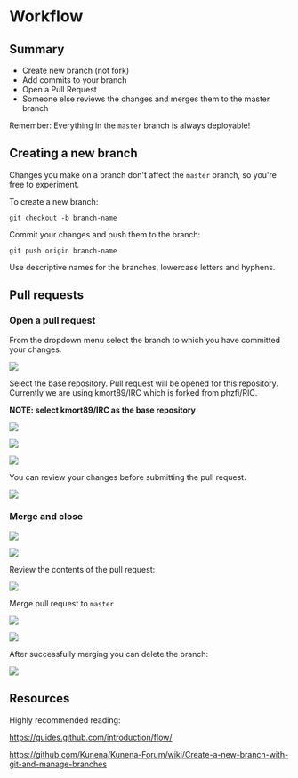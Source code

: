 # Workflow

## Summary

- Create new branch (not fork)
- Add commits to your branch
- Open a Pull Request
- Someone else reviews the changes and merges them to the master branch

Remember: Everything in the <code>master</code> branch is always deployable!

## Creating a new branch

Changes you make on a branch don't affect the <code>master</code> branch, so you're free to experiment.

To create a new branch:

	git checkout -b branch-name

Commit your changes and push them to the branch:

	git push origin branch-name

Use descriptive names for the branches, lowercase letters and hyphens.

## Pull requests

### Open a pull request

From the dropdown menu select the branch to which you have committed your changes.

![](https://raw.githubusercontent.com/kmort89/RIC/master/docs/images/workflow/02-branch-ahead.png)

Select the base repository. Pull request will be opened for this repository. Currently we are using kmort89/IRC which is forked from phzfi/RIC. 

**NOTE: select kmort89/IRC as the base repository**

![](https://raw.githubusercontent.com/kmort89/RIC/master/docs/images/workflow/03a-base-phz.png)

![](https://raw.githubusercontent.com/kmort89/RIC/master/docs/images/workflow/03b-base-selection.png)

![](https://raw.githubusercontent.com/kmort89/RIC/master/docs/images/workflow/03c-base-master.png)

You can review your changes before submitting the pull request.

![](https://raw.githubusercontent.com/kmort89/RIC/master/docs/images/workflow/05-open-review.png)

### Merge and close

![](https://raw.githubusercontent.com/kmort89/RIC/master/docs/images/workflow/04a-pull-requests.png)

![](https://raw.githubusercontent.com/kmort89/RIC/master/docs/images/workflow/04b-pull-requests.png)

Review the contents of the pull request:

![](https://raw.githubusercontent.com/kmort89/RIC/master/docs/images/workflow/04c-pull-review.png)

Merge pull request to <code>master</code>

![](https://raw.githubusercontent.com/kmort89/RIC/master/docs/images/workflow/04d-pull-merge.png)

![](https://raw.githubusercontent.com/kmort89/RIC/master/docs/images/workflow/04e-pull-confirm.png)

After successfully merging you can delete the branch:

![](https://raw.githubusercontent.com/kmort89/RIC/master/docs/images/workflow/04f-pull-delete.png)

## Resources

Highly recommended reading:

https://guides.github.com/introduction/flow/

https://github.com/Kunena/Kunena-Forum/wiki/Create-a-new-branch-with-git-and-manage-branches
